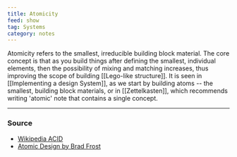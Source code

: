 ```yaml
---
title: Atomicity
feed: show
tag: Systems
category: notes
---
```


Atomicity refers to the smallest, irreducible building block material. The core concept is that as you build things after defining the smallest, individual elements, then the possibility of mixing and matching increases, thus improving the scope of building [[Lego-like structure]]. It is seen in [[Implementing a design System]], as we start by building atoms -- the smallest, building block materials, or in [[Zettelkasten]], which recommends writing 'atomic' note that contains a single concept. 


--- 
### Source
- [Wikipedia ACID](https://en.wikipedia.org/wiki/ACID)
- [Atomic Design by Brad Frost](https://atomicdesign.bradfrost.com/chapter-2/)
